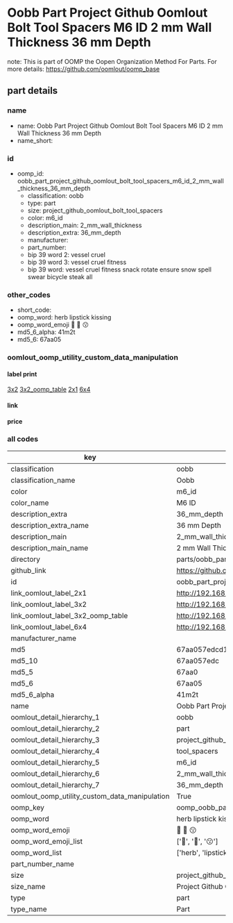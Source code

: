 # Oobb Part Project Github Oomlout Bolt Tool Spacers M6 ID 2 mm Wall Thickness 36 mm Depth  

note: This is part of OOMP the Oopen Organization Method For Parts. For more details: https://github.com/oomlout/oomp_base

##  part details
  







### name
* name: Oobb Part Project Github Oomlout Bolt Tool Spacers M6 ID 2 mm Wall Thickness 36 mm Depth
* name_short: 
### id
* oomp_id: oobb_part_project_github_oomlout_bolt_tool_spacers_m6_id_2_mm_wall_thickness_36_mm_depth
  * classification: oobb
  * type: part
  * size: project_github_oomlout_bolt_tool_spacers
  * color: m6_id
  * description_main: 2_mm_wall_thickness
  * description_extra: 36_mm_depth
  * manufacturer: 
  * part_number: 
  * bip 39 word 2: vessel cruel
  * bip 39 word 3: vessel cruel fitness
  * bip 39 word: vessel cruel fitness snack rotate ensure snow spell swear bicycle steak all

### other_codes
* short_code: 
* oomp_word: herb lipstick kissing
* oomp_word_emoji :herb: :lipstick: :kissing:
* md5_6_alpha: 41m2t
* md5_6: 67aa05






### oomlout_oomp_utility_custom_data_manipulation
#### label print
[3x2](http://192.168.1.245:1112/?label=oomp%2041m2t)
[3x2_oomp_table](http://192.168.1.108:1112/?label=oomp%2041m2t)
[2x1](http://192.168.1.242:1112/?label=oomp%2041m2t)
[6x4](http://192.168.1.55:1112/?label=oomp%2041m2t)    

#### link

                              

#### price







### all codes 
| key | value |  
| --- | --- |  
| classification | oobb |  
| classification_name | Oobb |  
| color | m6_id |  
| color_name | M6 ID |  
| description_extra | 36_mm_depth |  
| description_extra_name | 36 mm Depth |  
| description_main | 2_mm_wall_thickness |  
| description_main_name | 2 mm Wall Thickness |  
| directory | parts/oobb_part_project_github_oomlout_bolt_tool_spacers_m6_id_2_mm_wall_thickness_36_mm_depth |  
| github_link | https://github.com/oomlout/oomlout_oomp_part_src/tree/main/parts/oobb_part_project_github_oomlout_bolt_tool_spacers_m6_id_2_mm_wall_thickness_36_mm_depth |  
| id | oobb_part_project_github_oomlout_bolt_tool_spacers_m6_id_2_mm_wall_thickness_36_mm_depth |  
| link_oomlout_label_2x1 | http://192.168.1.242:1112/?label=oomp%2041m2t |  
| link_oomlout_label_3x2 | http://192.168.1.245:1112/?label=oomp%2041m2t |  
| link_oomlout_label_3x2_oomp_table | http://192.168.1.108:1112/?label=oomp%2041m2t |  
| link_oomlout_label_6x4 | http://192.168.1.55:1112/?label=oomp%2041m2t |  
| manufacturer_name |  |  
| md5 | 67aa057edcd139b12d5e1cd0afcd2798 |  
| md5_10 | 67aa057edc |  
| md5_5 | 67aa0 |  
| md5_6 | 67aa05 |  
| md5_6_alpha | 41m2t |  
| name | Oobb Part Project Github Oomlout Bolt Tool Spacers M6 ID 2 mm Wall Thickness 36 mm Depth |  
| oomlout_detail_hierarchy_1 | oobb |  
| oomlout_detail_hierarchy_2 | part |  
| oomlout_detail_hierarchy_3 | project_github_bolt |  
| oomlout_detail_hierarchy_4 | tool_spacers |  
| oomlout_detail_hierarchy_5 | m6_id |  
| oomlout_detail_hierarchy_6 | 2_mm_wall_thickness |  
| oomlout_detail_hierarchy_7 | 36_mm_depth |  
| oomlout_oomp_utility_custom_data_manipulation | True |  
| oomp_key | oomp_oobb_part_project_github_oomlout_bolt_tool_spacers_m6_id_2_mm_wall_thickness_36_mm_depth |  
| oomp_word | herb lipstick kissing |  
| oomp_word_emoji | :herb: :lipstick: :kissing: |  
| oomp_word_emoji_list | [':herb:', ':lipstick:', ':kissing:'] |  
| oomp_word_list | ['herb', 'lipstick', 'kissing'] |  
| part_number_name |  |  
| size | project_github_oomlout_bolt_tool_spacers |  
| size_name | Project Github Oomlout Bolt Tool Spacers |  
| type | part |  
| type_name | Part |  
